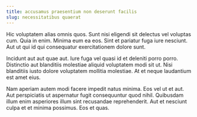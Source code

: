 ```yaml
---
title: accusamus praesentium non deserunt facilis
slug: necessitatibus quaerat
---
```


Hic voluptatem alias omnis quos. Sunt nisi eligendi sit delectus vel voluptas cum. Quia in enim. Minima eum ea eos. Sint et pariatur fuga iure nesciunt. Aut ut qui id qui consequatur exercitationem dolore sunt.

Incidunt aut aut quae aut. Iure fuga vel quasi id et deleniti porro porro. Distinctio aut blanditiis molestiae aliquid voluptatem modi sit ut. Nisi blanditiis iusto dolore voluptatem mollitia molestiae. At et neque laudantium est amet eius.

Nam aperiam autem modi facere impedit natus minima. Eos vel ut et aut. Aut perspiciatis ut aspernatur fugit consequuntur quod nihil. Quibusdam illum enim asperiores illum sint recusandae reprehenderit. Aut et nesciunt culpa et et minima possimus. Eos et quas.
